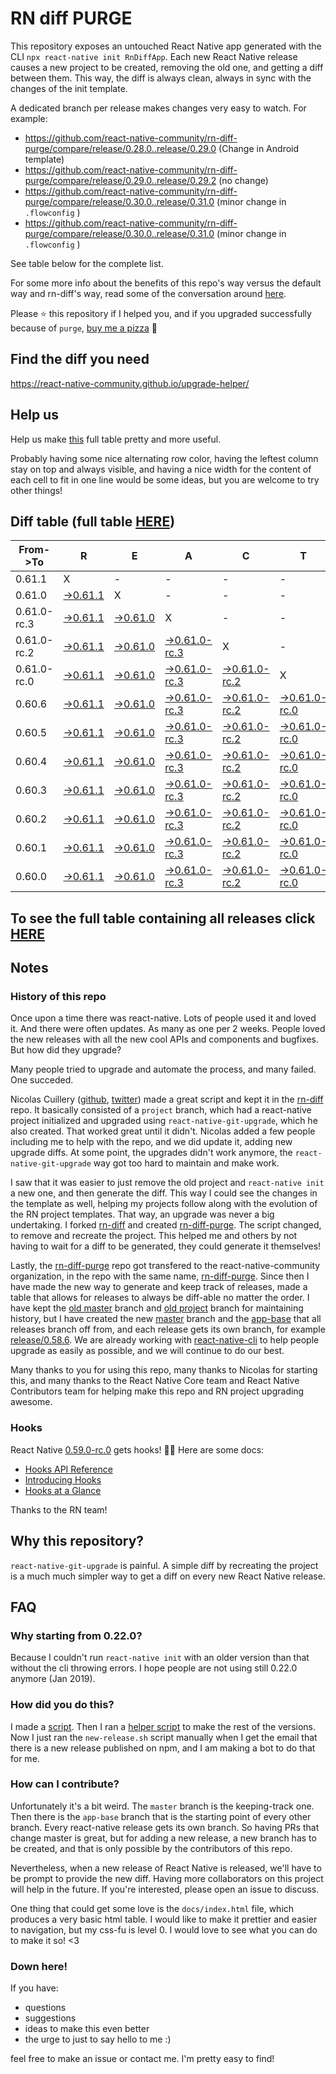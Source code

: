 # RN diff PURGE

This repository exposes an untouched React Native app generated with the CLI
`npx react-native init RnDiffApp`. Each new React Native release causes a new project to be created, removing the old one, and getting a diff between them. This way, the diff is always clean, always in sync with the changes of the init template.

A dedicated branch per release makes changes very easy
to watch. For example:

* https://github.com/react-native-community/rn-diff-purge/compare/release/0.28.0..release/0.29.0
(Change in Android template)
* https://github.com/react-native-community/rn-diff-purge/compare/release/0.29.0..release/0.29.2
(no change)
* https://github.com/react-native-community/rn-diff-purge/compare/release/0.30.0..release/0.31.0
(minor change in `.flowconfig` )
* https://github.com/react-native-community/rn-diff-purge/compare/release/0.30.0..release/0.31.0
(minor change in `.flowconfig` )

See table below for the complete list.

For some more info about the benefits of this repo's way versus the default way and rn-diff's way, read some of the conversation around [here](https://github.com/react-native-community/discussions-and-proposals/issues/68#issuecomment-452227478).

Please :star: this repository if I helped you, and if you upgraded successfully because of `purge`, [buy me a pizza](https://www.buymeacoffee.com/DGWwHVZ4s) :pizza:

## Find the diff you need
https://react-native-community.github.io/upgrade-helper/

## Help us
Help us make [this](https://react-native-community.github.io/rn-diff-purge) full table pretty and more useful.

Probably having some nice alternating row color, having the leftest column stay on top and always visible, and having a nice width for the content of each cell to fit in one line would be some ideas, but you are welcome to try other things!

## Diff table (full table [HERE](https://react-native-community.github.io/rn-diff-purge/))

| From->To    | R                                                                                                               | E                                                                                                               | A                                                                                                                         | C                                                                                                                         | T                                                                                                                    |                                                                                                            | N                                                                                                          | A                                                                                                          | T                                                                                                          | I                                                                                                          | V                                                                                                          | E   |
| ----------- | --------------------------------------------------------------------------------------------------------------- | --------------------------------------------------------------------------------------------------------------- | ------------------------------------------------------------------------------------------------------------------------- | ------------------------------------------------------------------------------------------------------------------------- | -------------------------------------------------------------------------------------------------------------------- | ---------------------------------------------------------------------------------------------------------- | ---------------------------------------------------------------------------------------------------------- | ---------------------------------------------------------------------------------------------------------- | ---------------------------------------------------------------------------------------------------------- | ---------------------------------------------------------------------------------------------------------- | ---------------------------------------------------------------------------------------------------------- | --- |
| 0.61.1      | X                                                                                                               | -                                                                                                               | -                                                                                                                         | -                                                                                                                         | -                                                                                                                    | -                                                                                                          | -                                                                                                          | -                                                                                                          | -                                                                                                          | -                                                                                                          | -                                                                                                          | -   |
| 0.61.0      | [->0.61.1](https://github.com/react-native-community/rn-diff-purge/compare/release/0.61.0..release/0.61.1)      | X                                                                                                               | -                                                                                                                         | -                                                                                                                         | -                                                                                                                    | -                                                                                                          | -                                                                                                          | -                                                                                                          | -                                                                                                          | -                                                                                                          | -                                                                                                          | -   |
| 0.61.0-rc.3 | [->0.61.1](https://github.com/react-native-community/rn-diff-purge/compare/release/0.61.0-rc.3..release/0.61.1) | [->0.61.0](https://github.com/react-native-community/rn-diff-purge/compare/release/0.61.0-rc.3..release/0.61.0) | X                                                                                                                         | -                                                                                                                         | -                                                                                                                    | -                                                                                                          | -                                                                                                          | -                                                                                                          | -                                                                                                          | -                                                                                                          | -                                                                                                          | -   |
| 0.61.0-rc.2 | [->0.61.1](https://github.com/react-native-community/rn-diff-purge/compare/release/0.61.0-rc.2..release/0.61.1) | [->0.61.0](https://github.com/react-native-community/rn-diff-purge/compare/release/0.61.0-rc.2..release/0.61.0) | [->0.61.0-rc.3](https://github.com/react-native-community/rn-diff-purge/compare/release/0.61.0-rc.2..release/0.61.0-rc.3) | X                                                                                                                         | -                                                                                                                    | -                                                                                                          | -                                                                                                          | -                                                                                                          | -                                                                                                          | -                                                                                                          | -                                                                                                          | -   |
| 0.61.0-rc.0 | [->0.61.1](https://github.com/react-native-community/rn-diff-purge/compare/release/0.61.0-rc.0..release/0.61.1) | [->0.61.0](https://github.com/react-native-community/rn-diff-purge/compare/release/0.61.0-rc.0..release/0.61.0) | [->0.61.0-rc.3](https://github.com/react-native-community/rn-diff-purge/compare/release/0.61.0-rc.0..release/0.61.0-rc.3) | [->0.61.0-rc.2](https://github.com/react-native-community/rn-diff-purge/compare/release/0.61.0-rc.0..release/0.61.0-rc.2) | X                                                                                                                    | -                                                                                                          | -                                                                                                          | -                                                                                                          | -                                                                                                          | -                                                                                                          | -                                                                                                          | -   |
| 0.60.6      | [->0.61.1](https://github.com/react-native-community/rn-diff-purge/compare/release/0.60.6..release/0.61.1)      | [->0.61.0](https://github.com/react-native-community/rn-diff-purge/compare/release/0.60.6..release/0.61.0)      | [->0.61.0-rc.3](https://github.com/react-native-community/rn-diff-purge/compare/release/0.60.6..release/0.61.0-rc.3)      | [->0.61.0-rc.2](https://github.com/react-native-community/rn-diff-purge/compare/release/0.60.6..release/0.61.0-rc.2)      | [->0.61.0-rc.0](https://github.com/react-native-community/rn-diff-purge/compare/release/0.60.6..release/0.61.0-rc.0) | X                                                                                                          | -                                                                                                          | -                                                                                                          | -                                                                                                          | -                                                                                                          | -                                                                                                          | -   |
| 0.60.5      | [->0.61.1](https://github.com/react-native-community/rn-diff-purge/compare/release/0.60.5..release/0.61.1)      | [->0.61.0](https://github.com/react-native-community/rn-diff-purge/compare/release/0.60.5..release/0.61.0)      | [->0.61.0-rc.3](https://github.com/react-native-community/rn-diff-purge/compare/release/0.60.5..release/0.61.0-rc.3)      | [->0.61.0-rc.2](https://github.com/react-native-community/rn-diff-purge/compare/release/0.60.5..release/0.61.0-rc.2)      | [->0.61.0-rc.0](https://github.com/react-native-community/rn-diff-purge/compare/release/0.60.5..release/0.61.0-rc.0) | [->0.60.6](https://github.com/react-native-community/rn-diff-purge/compare/release/0.60.5..release/0.60.6) | X                                                                                                          | -                                                                                                          | -                                                                                                          | -                                                                                                          | -                                                                                                          | -   |
| 0.60.4      | [->0.61.1](https://github.com/react-native-community/rn-diff-purge/compare/release/0.60.4..release/0.61.1)      | [->0.61.0](https://github.com/react-native-community/rn-diff-purge/compare/release/0.60.4..release/0.61.0)      | [->0.61.0-rc.3](https://github.com/react-native-community/rn-diff-purge/compare/release/0.60.4..release/0.61.0-rc.3)      | [->0.61.0-rc.2](https://github.com/react-native-community/rn-diff-purge/compare/release/0.60.4..release/0.61.0-rc.2)      | [->0.61.0-rc.0](https://github.com/react-native-community/rn-diff-purge/compare/release/0.60.4..release/0.61.0-rc.0) | [->0.60.6](https://github.com/react-native-community/rn-diff-purge/compare/release/0.60.4..release/0.60.6) | [->0.60.5](https://github.com/react-native-community/rn-diff-purge/compare/release/0.60.4..release/0.60.5) | X                                                                                                          | -                                                                                                          | -                                                                                                          | -                                                                                                          | -   |
| 0.60.3      | [->0.61.1](https://github.com/react-native-community/rn-diff-purge/compare/release/0.60.3..release/0.61.1)      | [->0.61.0](https://github.com/react-native-community/rn-diff-purge/compare/release/0.60.3..release/0.61.0)      | [->0.61.0-rc.3](https://github.com/react-native-community/rn-diff-purge/compare/release/0.60.3..release/0.61.0-rc.3)      | [->0.61.0-rc.2](https://github.com/react-native-community/rn-diff-purge/compare/release/0.60.3..release/0.61.0-rc.2)      | [->0.61.0-rc.0](https://github.com/react-native-community/rn-diff-purge/compare/release/0.60.3..release/0.61.0-rc.0) | [->0.60.6](https://github.com/react-native-community/rn-diff-purge/compare/release/0.60.3..release/0.60.6) | [->0.60.5](https://github.com/react-native-community/rn-diff-purge/compare/release/0.60.3..release/0.60.5) | [->0.60.4](https://github.com/react-native-community/rn-diff-purge/compare/release/0.60.3..release/0.60.4) | X                                                                                                          | -                                                                                                          | -                                                                                                          | -   |
| 0.60.2      | [->0.61.1](https://github.com/react-native-community/rn-diff-purge/compare/release/0.60.2..release/0.61.1)      | [->0.61.0](https://github.com/react-native-community/rn-diff-purge/compare/release/0.60.2..release/0.61.0)      | [->0.61.0-rc.3](https://github.com/react-native-community/rn-diff-purge/compare/release/0.60.2..release/0.61.0-rc.3)      | [->0.61.0-rc.2](https://github.com/react-native-community/rn-diff-purge/compare/release/0.60.2..release/0.61.0-rc.2)      | [->0.61.0-rc.0](https://github.com/react-native-community/rn-diff-purge/compare/release/0.60.2..release/0.61.0-rc.0) | [->0.60.6](https://github.com/react-native-community/rn-diff-purge/compare/release/0.60.2..release/0.60.6) | [->0.60.5](https://github.com/react-native-community/rn-diff-purge/compare/release/0.60.2..release/0.60.5) | [->0.60.4](https://github.com/react-native-community/rn-diff-purge/compare/release/0.60.2..release/0.60.4) | [->0.60.3](https://github.com/react-native-community/rn-diff-purge/compare/release/0.60.2..release/0.60.3) | X                                                                                                          | -                                                                                                          | -   |
| 0.60.1      | [->0.61.1](https://github.com/react-native-community/rn-diff-purge/compare/release/0.60.1..release/0.61.1)      | [->0.61.0](https://github.com/react-native-community/rn-diff-purge/compare/release/0.60.1..release/0.61.0)      | [->0.61.0-rc.3](https://github.com/react-native-community/rn-diff-purge/compare/release/0.60.1..release/0.61.0-rc.3)      | [->0.61.0-rc.2](https://github.com/react-native-community/rn-diff-purge/compare/release/0.60.1..release/0.61.0-rc.2)      | [->0.61.0-rc.0](https://github.com/react-native-community/rn-diff-purge/compare/release/0.60.1..release/0.61.0-rc.0) | [->0.60.6](https://github.com/react-native-community/rn-diff-purge/compare/release/0.60.1..release/0.60.6) | [->0.60.5](https://github.com/react-native-community/rn-diff-purge/compare/release/0.60.1..release/0.60.5) | [->0.60.4](https://github.com/react-native-community/rn-diff-purge/compare/release/0.60.1..release/0.60.4) | [->0.60.3](https://github.com/react-native-community/rn-diff-purge/compare/release/0.60.1..release/0.60.3) | [->0.60.2](https://github.com/react-native-community/rn-diff-purge/compare/release/0.60.1..release/0.60.2) | X                                                                                                          | -   |
| 0.60.0      | [->0.61.1](https://github.com/react-native-community/rn-diff-purge/compare/release/0.60.0..release/0.61.1)      | [->0.61.0](https://github.com/react-native-community/rn-diff-purge/compare/release/0.60.0..release/0.61.0)      | [->0.61.0-rc.3](https://github.com/react-native-community/rn-diff-purge/compare/release/0.60.0..release/0.61.0-rc.3)      | [->0.61.0-rc.2](https://github.com/react-native-community/rn-diff-purge/compare/release/0.60.0..release/0.61.0-rc.2)      | [->0.61.0-rc.0](https://github.com/react-native-community/rn-diff-purge/compare/release/0.60.0..release/0.61.0-rc.0) | [->0.60.6](https://github.com/react-native-community/rn-diff-purge/compare/release/0.60.0..release/0.60.6) | [->0.60.5](https://github.com/react-native-community/rn-diff-purge/compare/release/0.60.0..release/0.60.5) | [->0.60.4](https://github.com/react-native-community/rn-diff-purge/compare/release/0.60.0..release/0.60.4) | [->0.60.3](https://github.com/react-native-community/rn-diff-purge/compare/release/0.60.0..release/0.60.3) | [->0.60.2](https://github.com/react-native-community/rn-diff-purge/compare/release/0.60.0..release/0.60.2) | [->0.60.1](https://github.com/react-native-community/rn-diff-purge/compare/release/0.60.0..release/0.60.1) | X   |

## To see the full table containing all releases click [HERE](https://react-native-community.github.io/rn-diff-purge/)

## Notes

### History of this repo

Once upon a time there was react-native. Lots of people used it and loved it. And there were often updates. As many as one per 2 weeks. People loved the new releases with all the new cool APIs and components and bugfixes. But how did they upgrade?

Many people tried to upgrade and automate the process, and many failed. One succeded.

Nicolas Cuillery ([github](https://github.com/ncuillery), [twitter](https://twitter.com/ncuillery)) made a great script and kept it in the [rn-diff](https://github.com/ncuillery/rn-diff) repo. It basically consisted of a `project` branch, which had a react-native project initialized and upgraded using `react-native-git-upgrade`, which he also created. That worked great until it didn't. Nicolas added a few people including me to help with the repo, and we did update it, adding new upgrade diffs. At some point, the upgrades didn't work anymore, the `react-native-git-upgrade` way got too hard to maintain and make work.

I saw that it was easier to just remove the old project and `react-native init` a new one, and then generate the diff. This way I could see the changes in the template as well, helping my projects follow along with the evolution of the RN project templates. That way, an upgrade was never a big undertaking. I forked [rn-diff](https://github.com/ncuillery/rn-diff) and created [rn-diff-purge](https://github.com/react-native-community/rn-diff-purge). The script changed, to remove and recreate the project. This helped me and others by not having to wait for a diff to be generated, they could generate it themselves!

Lastly, the [rn-diff-purge](https://github.com/react-native-community/rn-diff-purge) repo got transfered to the react-native-community organization, in the repo with the same name, [rn-diff-purge](https://github.com/react-native-community/rn-diff-purge). Since then I have made the new way to generate and keep track of releases, made a table that allows for releases to always be diff-able no matter the order. I have kept the [old master](https://github.com/react-native-community/rn-diff-purge/tree/old/master) branch and [old project](https://github.com/react-native-community/rn-diff-purge/tree/old/project) branch for maintaining history, but I have created the new [master](https://github.com/react-native-community/rn-diff-purge/tree/master) branch and the [app-base](https://github.com/react-native-community/rn-diff-purge/tree/app-base) that all releases branch off from, and each release gets its own branch, for example [release/0.58.6](https://github.com/react-native-community/rn-diff-purge/tree/release/0.58.6). We are already working with [react-native-cli](https://github.com/react-native-community/react-native-cli) to help people upgrade as easily as possible, and we will continue to do our best.

Many thanks to you for using this repo, many thanks to Nicolas for starting this, and many thanks to the React Native Core team and React Native Contributors team for helping make this repo and RN project upgrading awesome.

### Hooks
React Native [0.59.0-rc.0](https://github.com/react-native-community/rn-diff-purge#version-changes) gets hooks! 🎉🥳
Here are some docs:
- [Hooks API Reference](https://reactjs.org/docs/hooks-reference.html)
- [Introducing Hooks](https://reactjs.org/docs/hooks-intro.html)
- [Hooks at a Glance](https://reactjs.org/docs/hooks-overview.html)

Thanks to the RN team!

## Why this repository?
`react-native-git-upgrade` is painful. A simple diff by recreating the project is a much much simpler way to get a diff on every new React Native release.

## FAQ

### Why starting from 0.22.0?

Because I couldn't run `react-native init` with an older version than that without the cli throwing errors. I hope people are not using still 0.22.0 anymore (Jan 2019).

### How did you do this?

I made a [script](https://github.com/react-native-community/rn-diff-purge/blob/master/new-release.sh). Then I ran a [helper script](https://github.com/react-native-community/rn-diff-purge/blob/master/new-release.sh) to make the rest of the versions.
Now I just ran the `new-release.sh` script manually when I get the email that there is a new release published on npm, and I am making a bot to do that for me.

### How can I contribute?

Unfortunately it's a bit weird. The `master` branch is the keeping-track one. Then there is the `app-base` branch that is the starting point of every other branch. Every react-native release gets its own branch. So having PRs that change master is great, but for adding a new release, a new branch has to be created, and that is only possible by the contributors of this repo.

Nevertheless, when a new release of React Native is released, we'll have to be prompt to provide
the new diff. Having more collaborators on this project will help in the future. If you're interested, please open an issue to discuss.

One thing that could get some love is the `docs/index.html` file, which produces a very basic html table. I would like to make it prettier and easier to navigation, but my css-fu is level 0. I would love to see what you can do to make it so! <3

### Down here!

If you have:
- questions
- suggestions
- ideas to make this even better
- the urge to just to say hello to me :)

feel free to make an issue or contact me. I'm pretty easy to find!
